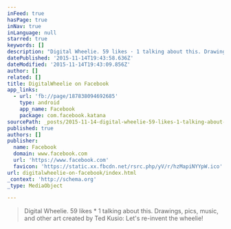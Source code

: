 ```yaml
---
inFeed: true
hasPage: true
inNav: true
inLanguage: null
starred: true
keywords: []
description: "Digital Wheelie. 59 likes · 1 talking about this. Drawings, pics, music, and other art created by Ted Kusio: Let's re-invent the wheelie!"
datePublished: '2015-11-14T19:43:58.636Z'
dateModified: '2015-11-14T19:43:09.856Z'
author: []
related: []
title: DigitalWheelie on Facebook
app_links:
  - url: 'fb://page/187838094692685'
    type: android
    app_name: Facebook
    package: com.facebook.katana
sourcePath: _posts/2015-11-14-digital-wheelie-59-likes-1-talking-about-this-drawings.md
published: true
authors: []
publisher:
  name: Facebook
  domain: www.facebook.com
  url: 'https://www.facebook.com'
  favicon: 'https://static.xx.fbcdn.net/rsrc.php/yV/r/hzMapiNYYpW.ico'
url: digitalwheelie-on-facebook/index.html
_context: 'http://schema.org'
_type: MediaObject

---
```

> Digital Wheelie&period; 59 likes \* 1 talking about this&period; Drawings&comma; pics&comma; music&comma; and other art created by Ted Kusio&colon; Let's re-invent the wheelie&excl;